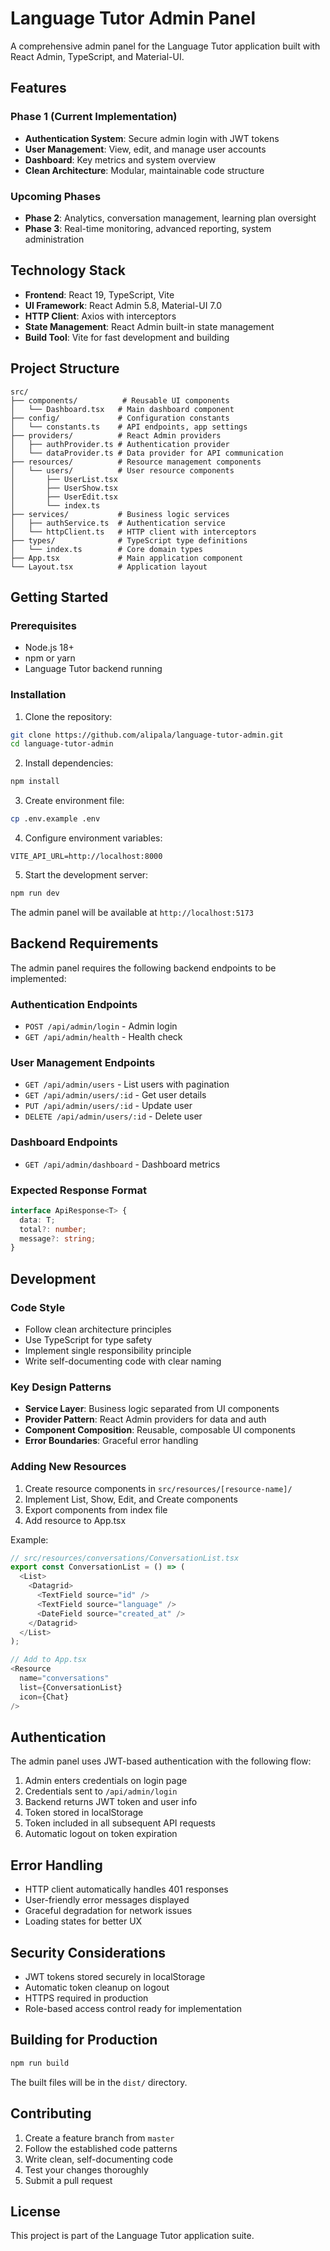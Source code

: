 # Language Tutor Admin Panel

A comprehensive admin panel for the Language Tutor application built with React Admin, TypeScript, and Material-UI.

## Features

### Phase 1 (Current Implementation)
- **Authentication System**: Secure admin login with JWT tokens
- **User Management**: View, edit, and manage user accounts
- **Dashboard**: Key metrics and system overview
- **Clean Architecture**: Modular, maintainable code structure

### Upcoming Phases
- **Phase 2**: Analytics, conversation management, learning plan oversight
- **Phase 3**: Real-time monitoring, advanced reporting, system administration

## Technology Stack

- **Frontend**: React 19, TypeScript, Vite
- **UI Framework**: React Admin 5.8, Material-UI 7.0
- **HTTP Client**: Axios with interceptors
- **State Management**: React Admin built-in state management
- **Build Tool**: Vite for fast development and building

## Project Structure

```
src/
├── components/          # Reusable UI components
│   └── Dashboard.tsx   # Main dashboard component
├── config/             # Configuration constants
│   └── constants.ts    # API endpoints, app settings
├── providers/          # React Admin providers
│   ├── authProvider.ts # Authentication provider
│   └── dataProvider.ts # Data provider for API communication
├── resources/          # Resource management components
│   └── users/          # User resource components
│       ├── UserList.tsx
│       ├── UserShow.tsx
│       ├── UserEdit.tsx
│       └── index.ts
├── services/           # Business logic services
│   ├── authService.ts  # Authentication service
│   └── httpClient.ts   # HTTP client with interceptors
├── types/              # TypeScript type definitions
│   └── index.ts        # Core domain types
├── App.tsx             # Main application component
└── Layout.tsx          # Application layout
```

## Getting Started

### Prerequisites
- Node.js 18+
- npm or yarn
- Language Tutor backend running

### Installation

1. Clone the repository:
```bash
git clone https://github.com/alipala/language-tutor-admin.git
cd language-tutor-admin
```

2. Install dependencies:
```bash
npm install
```

3. Create environment file:
```bash
cp .env.example .env
```

4. Configure environment variables:
```env
VITE_API_URL=http://localhost:8000
```

5. Start the development server:
```bash
npm run dev
```

The admin panel will be available at `http://localhost:5173`

## Backend Requirements

The admin panel requires the following backend endpoints to be implemented:

### Authentication Endpoints
- `POST /api/admin/login` - Admin login
- `GET /api/admin/health` - Health check

### User Management Endpoints
- `GET /api/admin/users` - List users with pagination
- `GET /api/admin/users/:id` - Get user details
- `PUT /api/admin/users/:id` - Update user
- `DELETE /api/admin/users/:id` - Delete user

### Dashboard Endpoints
- `GET /api/admin/dashboard` - Dashboard metrics

### Expected Response Format
```typescript
interface ApiResponse<T> {
  data: T;
  total?: number;
  message?: string;
}
```

## Development

### Code Style
- Follow clean architecture principles
- Use TypeScript for type safety
- Implement single responsibility principle
- Write self-documenting code with clear naming

### Key Design Patterns
- **Service Layer**: Business logic separated from UI components
- **Provider Pattern**: React Admin providers for data and auth
- **Component Composition**: Reusable, composable UI components
- **Error Boundaries**: Graceful error handling

### Adding New Resources

1. Create resource components in `src/resources/[resource-name]/`
2. Implement List, Show, Edit, and Create components
3. Export components from index file
4. Add resource to App.tsx

Example:
```typescript
// src/resources/conversations/ConversationList.tsx
export const ConversationList = () => (
  <List>
    <Datagrid>
      <TextField source="id" />
      <TextField source="language" />
      <DateField source="created_at" />
    </Datagrid>
  </List>
);

// Add to App.tsx
<Resource
  name="conversations"
  list={ConversationList}
  icon={Chat}
/>
```

## Authentication

The admin panel uses JWT-based authentication with the following flow:

1. Admin enters credentials on login page
2. Credentials sent to `/api/admin/login`
3. Backend returns JWT token and user info
4. Token stored in localStorage
5. Token included in all subsequent API requests
6. Automatic logout on token expiration

## Error Handling

- HTTP client automatically handles 401 responses
- User-friendly error messages displayed
- Graceful degradation for network issues
- Loading states for better UX

## Security Considerations

- JWT tokens stored securely in localStorage
- Automatic token cleanup on logout
- HTTPS required in production
- Role-based access control ready for implementation

## Building for Production

```bash
npm run build
```

The built files will be in the `dist/` directory.

## Contributing

1. Create a feature branch from `master`
2. Follow the established code patterns
3. Write clean, self-documenting code
4. Test your changes thoroughly
5. Submit a pull request

## License

This project is part of the Language Tutor application suite.
